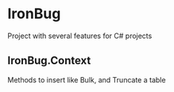 # IronBug
Project with several features for C# projects

## IronBug.Context
Methods to insert like Bulk, and Truncate a table
